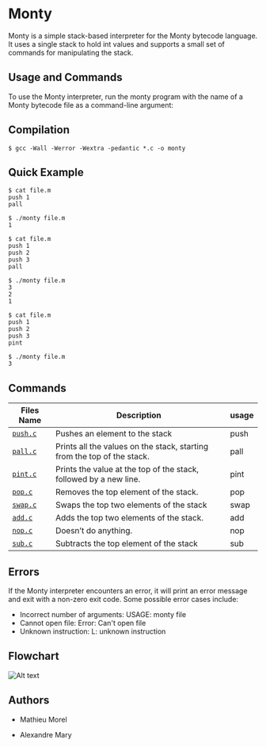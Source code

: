 

# Monty
Monty is a simple stack-based interpreter for the Monty bytecode language. It uses a single stack to hold int values and supports a small set of commands for manipulating the stack.

## Usage and Commands
To use the Monty interpreter, run the monty program with the name of a Monty bytecode file as a command-line argument:

## Compilation
```
$ gcc -Wall -Werror -Wextra -pedantic *.c -o monty
```
## Quick Example
```
$ cat file.m
push 1
pall

$ ./monty file.m
1

$ cat file.m
push 1
push 2
push 3
pall

$ ./monty file.m
3
2
1

$ cat file.m
push 1
push 2
push 3
pint

$ ./monty file.m
3
```

## Commands

| Files Name     | Description | usage |                                                                                                                     
|----------|-------------|----------|
| [`push.c`](https://github.com/MathieuMorel62/holbertonschool-monty/blob/main/push.c)| Pushes an element to the stack | push |                                                                                          
| [`pall.c`](https://github.com/MathieuMorel62/holbertonschool-monty/blob/main/pall.c)| Prints all the values on the stack, starting from the top of the stack. | pall |                                                                                      
| [`pint.c`](https://github.com/MathieuMorel62/holbertonschool-monty/blob/main/pint.c)| Prints the value at the top of the stack, followed by a new line. | pint |                                                                          
| [`pop.c`](https://github.com/MathieuMorel62/holbertonschool-monty/blob/main/pop.c)| Removes the top element of the stack. | pop |                                                                                      
| [`swap.c`](https://github.com/MathieuMorel62/holbertonschool-monty/blob/main/swap.c)| Swaps the top two elements of the stack | swap |                                                                                          
| [`add.c`](https://github.com/MathieuMorel62/holbertonschool-monty/blob/main/add.c)| Adds the top two elements of the stack. | add |                                                                                           
| [`nop.c`](https://github.com/MathieuMorel62/holbertonschool-monty/blob/main/nop.c)| Doesn’t do anything. | nop |                                                                                   
| [`sub.c`](https://github.com/MathieuMorel62/holbertonschool-monty/blob/main/sub.c)| Subtracts the top element of the stack | sub |

## Errors

If the Monty interpreter encounters an error, it will print an error message and exit with a non-zero exit code. Some possible error cases include:

  - Incorrect number of arguments: USAGE: monty file
  - Cannot open file: Error: Can't open file <file>
  - Unknown instruction: L<line>: unknown instruction <instruction>


##   Flowchart
![Alt text](https://i.imgur.com/QlXNCZu.png)
  
##   Authors

-   Mathieu Morel

-   Alexandre Mary
